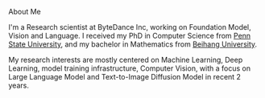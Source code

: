 About Me

I'm a Research scientist at ByteDance Inc, working on Foundation Model, Vision and Language. I received my PhD in Computer Science from [Penn State University](https://www.eecs.psu.edu/departments/EECS-Departments-Computer-Science-Engineering3.aspx), and my bachelor in Mathematics from [Beihang University](https://www.buaa.edu.cn/). 

My research interests are mostly centered on Machine Learning, Deep Learning, model training infrastructure, Computer Vision, with a focus on Large Language Model and Text-to-Image Diffusion Model in recent 2 years. 
